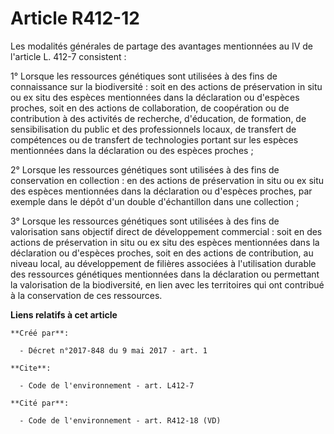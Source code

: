 # Article R412-12

Les modalités générales de partage des avantages mentionnées au IV de l'article L. 412-7 consistent : 

1° Lorsque les ressources génétiques sont utilisées à des fins de connaissance sur la biodiversité : soit en des actions de
préservation in situ ou ex situ des espèces mentionnées dans la déclaration ou d'espèces proches, soit en des actions de
collaboration, de coopération ou de contribution à des activités de recherche, d'éducation, de formation, de sensibilisation
du public et des professionnels locaux, de transfert de compétences ou de transfert de technologies portant sur les espèces
mentionnées dans la déclaration ou des espèces proches ; 

2° Lorsque les ressources génétiques sont utilisées à des fins de conservation en collection : en des actions de préservation
in situ ou ex situ des espèces mentionnées dans la déclaration ou d'espèces proches, par exemple dans le dépôt d'un double
d'échantillon dans une collection ; 

3° Lorsque les ressources génétiques sont utilisées à des fins de valorisation sans objectif direct de développement
commercial : soit en des actions de préservation in situ ou ex situ des espèces mentionnées dans la déclaration ou d'espèces
proches, soit en des actions de contribution, au niveau local, au développement de filières associées à l'utilisation durable
des ressources génétiques mentionnées dans la déclaration ou permettant la valorisation de la biodiversité, en lien avec les
territoires qui ont contribué à la conservation de ces ressources.

**Liens relatifs à cet article**

	**Créé par**:

	  - Décret n°2017-848 du 9 mai 2017 - art. 1

	**Cite**:

	  - Code de l'environnement - art. L412-7

	**Cité par**:

	  - Code de l'environnement - art. R412-18 (VD)

